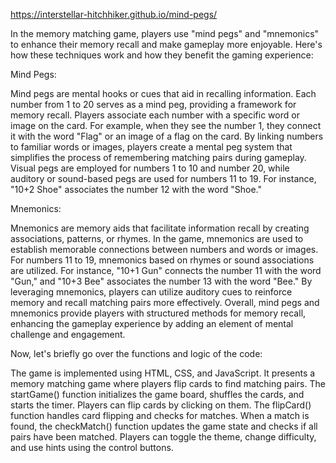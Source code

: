 
https://interstellar-hitchhiker.github.io/mind-pegs/

In the memory matching game, players use "mind pegs" and "mnemonics" to enhance their memory recall and make gameplay more enjoyable. Here's how these techniques work and how they benefit the gaming experience:

Mind Pegs:

Mind pegs are mental hooks or cues that aid in recalling information. Each number from 1 to 20 serves as a mind peg, providing a framework for memory recall.
Players associate each number with a specific word or image on the card. For example, when they see the number 1, they connect it with the word "Flag" or an image of a flag on the card.
By linking numbers to familiar words or images, players create a mental peg system that simplifies the process of remembering matching pairs during gameplay.
Visual pegs are employed for numbers 1 to 10 and number 20, while auditory or sound-based pegs are used for numbers 11 to 19. For instance, "10+2 Shoe" associates the number 12 with the word "Shoe."

Mnemonics:

Mnemonics are memory aids that facilitate information recall by creating associations, patterns, or rhymes.
In the game, mnemonics are used to establish memorable connections between numbers and words or images. For numbers 11 to 19, mnemonics based on rhymes or sound associations are utilized.
For instance, "10+1 Gun" connects the number 11 with the word "Gun," and "10+3 Bee" associates the number 13 with the word "Bee."
By leveraging mnemonics, players can utilize auditory cues to reinforce memory and recall matching pairs more effectively.
Overall, mind pegs and mnemonics provide players with structured methods for memory recall, enhancing the gameplay experience by adding an element of mental challenge and engagement.

Now, let's briefly go over the functions and logic of the code:

The game is implemented using HTML, CSS, and JavaScript.
It presents a memory matching game where players flip cards to find matching pairs.
The startGame() function initializes the game board, shuffles the cards, and starts the timer.
Players can flip cards by clicking on them. The flipCard() function handles card flipping and checks for matches.
When a match is found, the checkMatch() function updates the game state and checks if all pairs have been matched.
Players can toggle the theme, change difficulty, and use hints using the control buttons.

